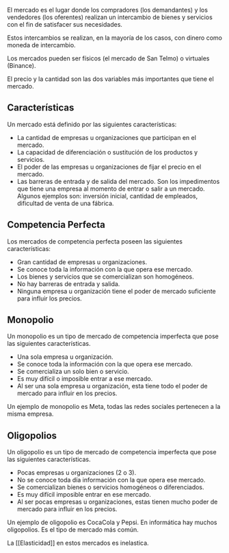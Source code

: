 El mercado es el lugar donde los compradores (los demandantes) y los vendedores (los oferentes) realizan un intercambio de bienes y servicios con el fin de satisfacer sus necesidades.

Estos intercambios se realizan, en la mayoría de los casos, con dinero como moneda de intercambio.

Los mercados pueden ser físicos (el mercado de San Telmo) o virtuales (Binance).

El precio y la cantidad son las dos variables más importantes que tiene el mercado.

## Características

Un mercado está definido por las siguientes características:

- La cantidad de empresas u organizaciones que participan en el mercado.
- La capacidad de diferenciación o sustitución de los productos y servicios.
- El poder de las empresas u organizaciones de fijar el precio en el mercado.
- Las barreras de entrada y de salida del mercado. Son los impedimentos que tiene una empresa al momento de entrar o salir a un mercado. Algunos ejemplos son: inversión inicial, cantidad de empleados, dificultad de venta de una fábrica.

## Competencia Perfecta

Los mercados de competencia perfecta poseen las siguientes características:

- Gran cantidad de empresas u organizaciones.
- Se conoce toda la información con la que opera ese mercado.
- Los bienes y servicios que se comercializan son homogéneos.
- No hay barreras de entrada y salida.
- Ninguna empresa u organización tiene el poder de mercado suficiente para influir los precios.

## Monopolio

Un monopolio es un tipo de mercado de competencia imperfecta que pose las siguientes características.

- Una sola empresa u organización.
- Se conoce toda la información con la que opera ese mercado.
- Se comercializa un solo bien o servicio.
- Es muy difícil o imposible entrar a ese mercado.
- Al ser una sola empresa u organización, esta tiene todo el poder de mercado para influir en los precios.

Un ejemplo de monopolio es Meta, todas las redes sociales pertenecen a la misma empresa.

## Oligopolios

Un oligopolio es un tipo de mercado de competencia imperfecta que pose las siguientes características.

- Pocas empresas u organizaciones (2 o 3).
- No se conoce toda día información con la que opera ese mercado.
- Se comercializan bienes o servicios homogéneos o diferenciados.
- Es muy difícil imposible entrar en ese mercado.
- Al ser pocas empresas u organizaciones, estas tienen mucho poder de mercado para influir en los precios.

Un ejemplo de oligopolio es CocaCola y Pepsi. En informática hay muchos oligopolios. Es el tipo de mercado más común.

La [[Elasticidad]] en estos mercados es inelastica.
